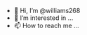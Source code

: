 - 👋 Hi, I’m @williams268
- 👀 I’m interested in ...
- 📫 How to reach me ...

<!---
williams268/williams268 is a ✨ special ✨ repository because its `README.md` (this file) appears on your GitHub profile.
You can click the Preview link to take a look at your changes.
--->
